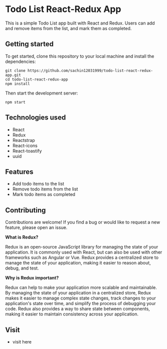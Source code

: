 # Todo List React-Redux App

This is a simple Todo List app built with React and Redux. Users can add and remove items from the list, and mark them as completed.

## Getting started

To get started, clone this repository to your local machine and install the dependencies:

```
git clone https://github.com/sachin12031999/todo-list-react-redux-app.git
cd todo-list-react-redux-app
npm install
```

Then start the development server:

```
npm start
```

## Technologies used

- React
- Redux
- Reactstrap
- React-icons
- React-toastify
- uuid

## Features

- Add todo items to the list
- Remove todo items from the list
- Mark todo items as completed

## Contributing

Contributions are welcome! If you find a bug or would like to request a new feature, please open an issue.



**What is Redux?**

Redux is an open-source JavaScript library for managing the state of your application. It is commonly used with React, but can also be used with other frameworks such as Angular or Vue. Redux provides a centralized store to manage the state of your application, making it easier to reason about, debug, and test. 

**Why is Redux important?**

Redux can help to make your application more scalable and maintainable. By managing the state of your application in a centralized store, Redux makes it easier to manage complex state changes, track changes to your application's state over time, and simplify the process of debugging your code. Redux also provides a way to share state between components, making it easier to maintain consistency across your application.


## Visit

- visit here